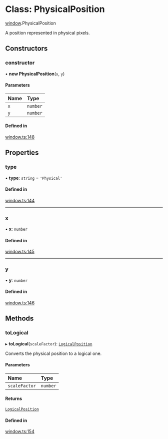 # Class: PhysicalPosition

[window](../modules/window.md).PhysicalPosition

A position represented in physical pixels.

## Constructors

### constructor

• **new PhysicalPosition**(`x`, `y`)

#### Parameters

| Name | Type |
| :------ | :------ |
| `x` | `number` |
| `y` | `number` |

#### Defined in

[window.ts:148](https://github.com/tauri-apps/tauri/blob/fba1e32/tooling/api/src/window.ts#L148)

## Properties

### type

• **type**: `string` = `'Physical'`

#### Defined in

[window.ts:144](https://github.com/tauri-apps/tauri/blob/fba1e32/tooling/api/src/window.ts#L144)

___

### x

• **x**: `number`

#### Defined in

[window.ts:145](https://github.com/tauri-apps/tauri/blob/fba1e32/tooling/api/src/window.ts#L145)

___

### y

• **y**: `number`

#### Defined in

[window.ts:146](https://github.com/tauri-apps/tauri/blob/fba1e32/tooling/api/src/window.ts#L146)

## Methods

### toLogical

▸ **toLogical**(`scaleFactor`): [`LogicalPosition`](window.LogicalPosition.md)

Converts the physical position to a logical one.

#### Parameters

| Name | Type |
| :------ | :------ |
| `scaleFactor` | `number` |

#### Returns

[`LogicalPosition`](window.LogicalPosition.md)

#### Defined in

[window.ts:154](https://github.com/tauri-apps/tauri/blob/fba1e32/tooling/api/src/window.ts#L154)
